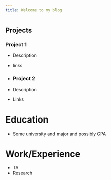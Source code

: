 ```yaml
---
title: Welcome to my blog
---
```


## Projects
### Project 1
- Description
- links

- ### Project 2
- Description
- Links

# Education
- Some university and major and possibly GPA

# Work/Experience
- TA
- Research
